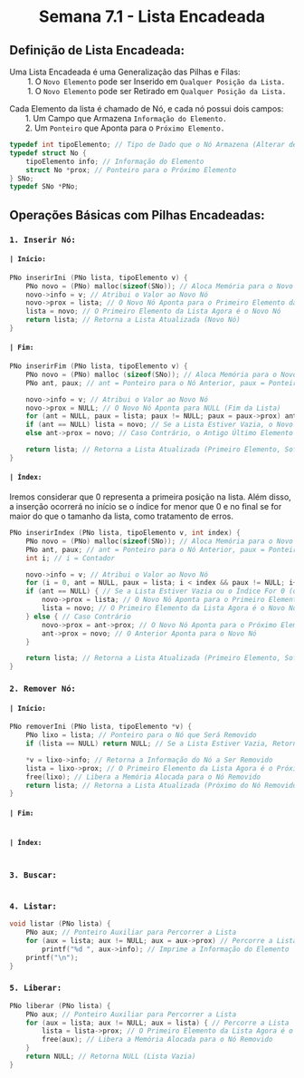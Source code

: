 <h1 align="center"> Semana 7.1 - Lista Encadeada </h1>

## Definição de Lista Encadeada:
Uma Lista Encadeada é uma Generalização das Pilhas e Filas:
<br>&emsp;&emsp; 1. O `Novo Elemento` pode ser Inserido em `Qualquer Posição da Lista.`
<br>&emsp;&emsp; 1. O `Novo Elemento` pode ser Retirado em `Qualquer Posição da Lista.`

Cada Elemento da lista é chamado de Nó, e cada nó possui dois campos:
<br>&emsp;&emsp;1. Um Campo que Armazena `Informação do Elemento.`
<br>&emsp;&emsp;2. Um `Ponteiro` que Aponta para o `Próximo Elemento.`

~~~c
typedef int tipoElemento; // Tipo de Dado que o Nó Armazena (Alterar de Acordo com o Problema)
typedef struct No {
	tipoElemento info; // Informação do Elemento
	struct No *prox; // Ponteiro para o Próximo Elemento
} SNo;
typedef SNo *PNo;
~~~



## Operações Básicas com Pilhas Encadeadas:
### `1. Inserir Nó:`
#### `| Início:`
~~~c
PNo inserirIni (PNo lista, tipoElemento v) {
	PNo novo = (PNo) malloc(sizeof(SNo)); // Aloca Memória para o Novo Nó
	novo->info = v; // Atribui o Valor ao Novo Nó
	novo->prox = lista; // O Novo Nó Aponta para o Primeiro Elemento da Lista
	lista = novo; // O Primeiro Elemento da Lista Agora é o Novo Nó
	return lista; // Retorna a Lista Atualizada (Novo Nó)
}
~~~
#### `| Fim:`
~~~c
PNo inserirFim (PNo lista, tipoElemento v) {
	PNo novo = (PNo) malloc (sizeof(SNo)); // Aloca Memória para o Novo Nó
	PNo ant, paux; // ant = Ponteiro para o Nó Anterior, paux = Ponteiro Auxiliar para Percorrer a Lista

	novo->info = v; // Atribui o Valor ao Novo Nó
	novo->prox = NULL; // O Novo Nó Aponta para NULL (Fim da Lista)
	for (ant = NULL, paux = lista; paux != NULL; paux = paux->prox) ant = paux; // Percorre a Lista até o Fim
	if (ant == NULL) lista = novo; // Se a Lista Estiver Vazia, o Novo Nó é o Primeiro Elemento
	else ant->prox = novo; // Caso Contrário, o Antigo Último Elemento Aponta para o Novo Nó

	return lista; // Retorna a Lista Atualizada (Primeiro Elemento, Sofrendo Alterações ou Não)
}
~~~
#### `| Índex:`
Iremos considerar que 0 representa a primeira posição na lista. Além disso, a inserção ocorrerá no início se o índice for menor que 0 e no final se for maior do que o tamanho da lista, como tratamento de erros.
~~~c
PNo inserirIndex (PNo lista, tipoElemento v, int index) { 
	PNo novo = (PNo) malloc(sizeof(SNo)); // Aloca Memória para o Novo Nó
	PNo ant, paux; // ant = Ponteiro para o Nó Anterior, paux = Ponteiro Auxiliar para Percorrer a Lista
	int i; // i = Contador

	novo->info = v; // Atribui o Valor ao Novo Nó
	for (i = 0, ant = NULL, paux = lista; i < index && paux != NULL; i++, paux = paux->prox) ant = paux; // Percorre a Lista até o Fim ou até o Índice
	if (ant == NULL) { // Se a Lista Estiver Vazia ou o Índice For 0 (ou Menor)
		novo->prox = lista; // O Novo Nó Aponta para o Primeiro Elemento da Lista
		lista = novo; // O Primeiro Elemento da Lista Agora é o Novo Nó
	} else { // Caso Contrário
		novo->prox = ant->prox; // O Novo Nó Aponta para o Próximo Elemento do Anterior
		ant->prox = novo; // O Anterior Aponta para o Novo Nó
	}

	return lista; // Retorna a Lista Atualizada (Primeiro Elemento, Sofrendo Alterações ou Não)
}
~~~

### `2. Remover Nó:`
#### `| Início:`
~~~c
PNo removerIni (PNo lista, tipoElemento *v) {
	PNo lixo = lista; // Ponteiro para o Nó que Será Removido
	if (lista == NULL) return NULL; // Se a Lista Estiver Vazia, Retorna NULL

	*v = lixo->info; // Retorna a Informação do Nó a Ser Removido
	lista = lixo->prox; // O Primeiro Elemento da Lista Agora é o Próximo Elemento do Nó Removido
	free(lixo); // Libera a Memória Alocada para o Nó Removido
	return lista; // Retorna a Lista Atualizada (Próximo do Nó Removido)
}
~~~
#### `| Fim:`
~~~c

~~~
#### `| Índex:`
~~~c

~~~

### `3. Buscar:`
~~~c

~~~

### `4. Listar:`
~~~c
void listar (PNo lista) {
	PNo aux; // Ponteiro Auxiliar para Percorrer a Lista
	for (aux = lista; aux != NULL; aux = aux->prox) // Percorre a Lista
		printf("%d ", aux->info); // Imprime a Informação do Elemento
	printf("\n");
}
~~~

### `5. Liberar:`
~~~c
PNo liberar (PNo lista) {
	PNo aux; // Ponteiro Auxiliar para Percorrer a Lista
	for (aux = lista; aux != NULL; aux = lista) { // Percorre a Lista
		lista = lista->prox; // O Primeiro Elemento da Lista Agora é o Próximo Elemento do Nó Removido
		free(aux); // Libera a Memória Alocada para o Nó Removido
	}
	return NULL; // Retorna NULL (Lista Vazia)
}
~~~
